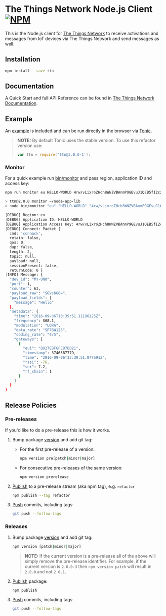 # The Things Network Node.js Client [![NPM](https://img.shields.io/npm/v/ttn.svg?maxAge=2592000)](https://www.npmjs.com/package/ttn)

This is the Node.js client for [The Things Network](https://www.thethingsnetwork.org) to receive activations and messages from IoT devices via The Things Network and send messages as well.

## Installation

```bash
npm install --save ttn
```

## Documentation

A Quick Start and full API Reference can be found in [The Things Network Documentation](https://www.thethingsnetwork.org/docs/refactor/node-js/).

## Example

An [example](src/example.js) is included and can be run directly in the browser via [Tonic](https://tonicdev.com/npm/ttn).

> **NOTE:** By default Tonic uses the stable version. To use this refactor version use:
>
> ```js
> var ttn = require('ttn@2.0.0-1');
> ```

### Monitor

For a quick example run [bin/monitor](bin/monitor) and pass region, application ID and access key:

```bash
npm run monitor eu HELLO-WORLD 4rw/vLixroZHch8WNZVBAnmP9GEvuJ1QEB5fI2czlfo=

> ttn@2.0.0 monitor ~/node-app-lib
> node bin/monitor "eu" "HELLO-WORLD" "4rw/vLixroZHch8WNZVBAnmP9GEvuJ1QEB5fI2czlfo="

[DEBUG] Region: eu
[DEBUG] Application ID: HELLO-WORLD
[DEBUG] Application Access Key: 4rw/vLixroZHch8WNZVBAnmP9GEvuJ1QEB5fI2czlfo=
[DEBUG] Connect: Packet {
  cmd: 'connack',
  retain: false,
  qos: 0,
  dup: false,
  length: 2,
  topic: null,
  payload: null,
  sessionPresent: false,
  returnCode: 0 }
[INFO] Message: {
  "dev_id": "MY-UNO",
  "port": 1,
  "counter": 63,
  "payload_raw": "SGVsbG8=",
  "payload_fields": {
    "message": "Hello"
  },
  "metadata": {
    "time": "2016-09-06T13:39:51.11186125Z",
    "frequency": 868.1,
    "modulation": "LORA",
    "data_rate": "SF7BW125",
    "coding_rate": "4/5",
    "gateways": [
      {
        "eui": "B827EBFGFE87BD21",
        "timestamp": 3746387779,
        "time": "2016-09-06T13:39:51.077691Z",
        "rssi": -76,
        "snr": 7.2,
        "rf_chain": 1
      }
    ]
  }
}
```

## Release Policies

### Pre-releases
If you'd like to do a pre-release this is how it works.

1.  Bump package [version](https://docs.npmjs.com/cli/version) and add git tag:

	- For the first pre-release of a version:

		```bash
		npm version pre[patch|minor|major]
		```
		
	- For consecutive pre-releases of the same version:

		```bash
		npm version prerelease
		```
	
2.	[Publish](https://docs.npmjs.com/cli/publish) to a pre-release stream (aka npm tag), e.g. `refactor`

	```bash
	npm publish --tag refactor
	```
	
3. [Push](https://git-scm.com/docs/git-push) commits, including tags:

	```bash
	git push --follow-tags
	```

### Releases

1. Bump package [version](https://docs.npmjs.com/cli/version) and add git tag:

	```bash
	npm version [patch|minor|major]
	```
	
	> **NOTE:** If the current version is a pre-release all of the above will simply remove the pre-release identifier. For example, if the current version is `2.0.0-3` then `npm version patch` will result in `2.0.0` and not `2.0.1`.

2. [Publish](https://docs.npmjs.com/cli/publish) package:

	```bash
	npm publish
	```
3. [Push](https://git-scm.com/docs/git-push) commits, including tags:

	```bash
	git push --follow-tags
	```